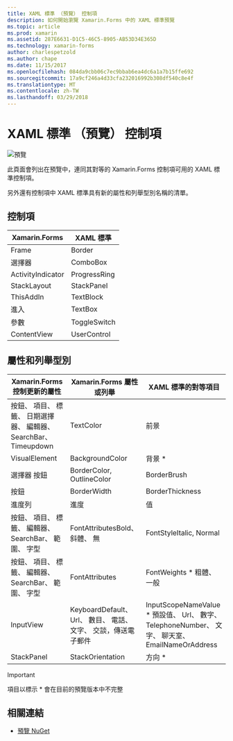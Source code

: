 ```yaml
---
title: XAML 標準 （預覽） 控制項
description: 如何開始瀏覽 Xamarin.Forms 中的 XAML 標準預覽
ms.topic: article
ms.prod: xamarin
ms.assetid: 287E6631-D1C5-46C5-8905-AB53D34E365D
ms.technology: xamarin-forms
author: charlespetzold
ms.author: chape
ms.date: 11/15/2017
ms.openlocfilehash: 084da9cbb06c7ec9bbab6ea4dc6a1a7b15ffe692
ms.sourcegitcommit: 17a9cf246a4d33cfa232016992b308df540c8e4f
ms.translationtype: MT
ms.contentlocale: zh-TW
ms.lasthandoff: 03/29/2018
---
```

# <a name="xaml-standard-preview-controls"></a>XAML 標準 （預覽） 控制項

![預覽](~/media/shared/preview.png)

此頁面會列出在預覽中，連同其對等的 Xamarin.Forms 控制項可用的 XAML 標準控制項。

另外還有控制項中 XAML 標準具有新的屬性和列舉型別名稱的清單。

## <a name="controls"></a>控制項

|Xamarin.Forms|XAML 標準|
|--- |--- |
|Frame|Border|
|選擇器|ComboBox|
|ActivityIndicator|ProgressRing|
|StackLayout|StackPanel|
|ThisAddIn|TextBlock|
|進入|TextBox|
|參數|ToggleSwitch|
|ContentView|UserControl|


## <a name="properties-and-enumerations"></a>屬性和列舉型別

|Xamarin.Forms 控制更新的屬性|Xamarin.Forms 屬性或列舉|XAML 標準的對等項目|
|--- |--- |--- |
|按鈕、 項目、 標籤、 日期選擇器、 編輯器、 SearchBar、 Timeupdown|TextColor|前景|
|VisualElement|BackgroundColor|背景 *|
|選擇器 按鈕|BorderColor, OutlineColor|BorderBrush|
|按鈕|BorderWidth|BorderThickness|
|進度列|進度|值|
|按鈕、 項目、 標籤、 編輯器、 SearchBar、 範圍、 字型|FontAttributesBold、 斜體、 無|FontStyleItalic, Normal|
|按鈕、 項目、 標籤、 編輯器、 SearchBar、 範圍、 字型|FontAttributes|FontWeights * 粗體、 一般|
|InputView|KeyboardDefault、 Url、 數目、 電話、 文字、 交談，傳送電子郵件|InputScopeNameValue * 預設值、 Url、 數字、 TelephoneNumber、 文字、 聊天室、 EmailNameOrAddress|
|StackPanel|StackOrientation|方向 *|

> [!IMPORTANT]
> 項目以標示 * 會在目前的預覽版本中不完整

## <a name="related-links"></a>相關連結

- [預覽 NuGet](https://aka.ms/xf-xamlstandard-nuget)
